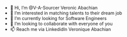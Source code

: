 - 👋 Hi, I’m @V-A-Sourcer Veronic Abachian
- 👀 I’m interested in matching talents to their dream job
- 🌱 I’m currently looking for Software Engineers
- 💞️ I’m looking to collaborate with everyone of you
- 📫 Reach me via LinkedidIn Veronique Abachian 

<!---
V-A-Sourcer/V-A-Sourcer is a ✨ special ✨ repository because its `README.md` (this file) appears on your GitHub profile.
You can click the Preview link to take a look at your changes.
--->
